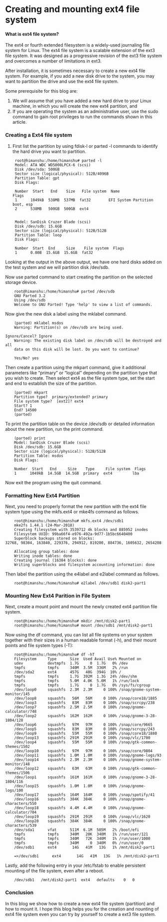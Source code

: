 # Creating and mounting ext4 file system

#### What is ext4 file system?
The ext4 or fourth extended filesystem is a widely-used journaling file system for Linux. The ext4 file system is a scalable extension of the ext3 file system. It was designed as a progressive revision of the ext3 file system and overcomes a number of limitations in ext3.

After installation, it is sometimes necessary to create a new ext4 file system. For example, if you add a new disk drive to the system, you may want to partition the drive and use the ext4 file system.

Some prerequisite for this blog are:
1. We will assume that you have added a new hard drive to your Linux machine, in which you will create the new ext4 partition, and
2. If you are operating the system as an administrative user, use the sudo command to gain root privileges to run the commands shown in this article.


### Creating a Ext4 file system

1. First list the partition by using fdisk-l or parted -l commands to identify the hard drive you want to partition.

        root@himanshu:/home/himanshu# parted -l
        Model: ATA WDC WD5000LPCX-6 (scsi)
        Disk /dev/sda: 500GB
        Sector size (logical/physical): 512B/4096B
        Partition Table: gpt
        Disk Flags: 

        Number  Start   End    Size   File system  Name                  Flags
        1      1049kB  538MB  537MB  fat32        EFI System Partition  boot, esp
        2      538MB   500GB  500GB  ext4


        Model: SanDisk Cruzer Blade (scsi)
        Disk /dev/sdb: 15.6GB
        Sector size (logical/physical): 512B/512B
        Partition Table: loop
        Disk Flags: 

        Number  Start  End     Size    File system  Flags
        1      0.00B  15.6GB  15.6GB  fat32


Looking at the output in the above output, we have one hard disks added on the test system and we will partition disk /dev/sdb.


Now use parted command to start creating the partition on the selected storage device.

        root@himanshu:/home/himanshu# parted /dev/sdb
        GNU Parted 3.2
        Using /dev/sdb
        Welcome to GNU Parted! Type 'help' to view a list of commands.
        
Now give the new disk a label using the mklabel command.

        (parted) mklabel msdos
        Warning: Partition(s) on /dev/sdb are being used.
                                                                                                                                                                           Ignore/Cancel? Ignore   
        Warning: The existing disk label on /dev/sdb will be destroyed and all
        data on this disk will be lost. Do you want to continue?
                                                                                                                                               
        Yes/No? yes


Then create a partition using the mkpart command, give it additional parameters like “primary” or “logical” depending on the partition type that you wish to create. Then select ext4 as the file system type, set the start and end to establish the size of the partition. 
        
        (parted) mkpart
        Partition type?  primary/extended? primary
        File system type?  [ext2]? ext4
        Start? 1
        End? 14500
        (parted) 


To print the partition table on the device /dev/sdb or detailed information about the new partition, run the print command.

        (parted) print
        Model: SanDisk Cruzer Blade (scsi)
        Disk /dev/sdb: 15.6GB
        Sector size (logical/physical): 512B/512B
        Partition Table: msdos
        Disk Flags: 

        Number  Start   End     Size    Type     File system  Flags
        1      1049kB  14.5GB  14.5GB  primary  ext4         lba

Now exit the program using the quit command.

### Formatting New Ext4 Partition

Next, you need to properly format the new partition with the ext4 file system type using the mkfs.ext4 or mke4fs command as follows.

        root@himanshu:/home/himanshu# mkfs.ext4 /dev/sdb1
        mke2fs 1.44.1 (24-Mar-2018)
        Creating filesystem with 3539712 4k blocks and 885952 inodes
        Filesystem UUID: 99ba66f4-e976-492a-9d77-1b5bc6640400
        Superblock backups stored on blocks: 
	32768, 98304, 163840, 229376, 294912, 819200, 884736, 1605632, 2654208

        Allocating group tables: done                            
        Writing inode tables: done                            
        Creating journal (16384 blocks): done
        Writing superblocks and filesystem accounting information: done   

Then label the partition using the e4label and e2label command as follows.

        root@himanshu:/home/himanshu# e2label /dev/sdb1 disk2-part1
        
### Mounting New Ext4 Parition in File System
Next, create a mount point and mount the newly created ext4 partition file system.

        root@himanshu:/home/himanshu# mkdir /mnt/disk2-part1
        root@himanshu:/home/himanshu# mount /dev/sdb1 /mnt/disk2-part1

Now using the df command, you can list all file systems on your system together with their sizes in a human readable format (-h), and their mount points and file system types (-T):

        root@himanshu:/home/himanshu# df -hT
        Filesystem     Type      Size  Used Avail Use% Mounted on
        udev           devtmpfs  1.7G     0  1.7G   0% /dev
        tmpfs          tmpfs     340M  3.5M  336M   2% /run
        /dev/sda2      ext4      457G   40G  394G  10% /
        tmpfs          tmpfs     1.7G  392M  1.3G  24% /dev/shm 
        tmpfs          tmpfs     5.0M  4.0K  5.0M   1% /run/lock
        tmpfs          tmpfs     1.7G     0  1.7G   0% /sys/fs/cgroup
        /dev/loop0     squashfs  2.3M  2.3M     0 100% /snap/gnome-system-monitor/145
        /dev/loop8     squashfs   56M   56M     0 100% /snap/core18/1885
        /dev/loop3     squashfs   83M   83M     0 100% /snap/scrcpy/238
        /dev/loop7     squashfs  2.5M  2.5M     0 100% /snap/gnome-calculator/748
        /dev/loop2     squashfs  162M  162M     0 100% /snap/gnome-3-28-1804/128
        /dev/loop6     squashfs   97M   97M     0 100% /snap/core/9665
        /dev/loop5     squashfs   83M   83M     0 100% /snap/scrcpy/243
        /dev/loop9     squashfs   55M   55M     0 100% /snap/core18/1880
        /dev/loop13    squashfs  291M  291M     0 100% /snap/vlc/1700
        /dev/loop4     squashfs   55M   55M     0 100% /snap/gtk-common-themes/1502
        /dev/loop10    squashfs   97M   97M     0 100% /snap/core/9804
        /dev/loop11    squashfs  1.0M  1.0M     0 100% /snap/gnome-logs/93
        /dev/loop14    squashfs  2.3M  2.3M     0 100% /snap/gnome-system-monitor/148
        /dev/loop12    squashfs   63M   63M     0 100% /snap/gtk-common-themes/1506
        /dev/loop1     squashfs  161M  161M     0 100% /snap/gnome-3-28-1804/116
        /dev/loop15    squashfs  1.0M  1.0M     0 100% /snap/gnome-logs/100
        /dev/loop17    squashfs  164M  164M     0 100% /snap/spotify/41
        /dev/loop16    squashfs  384K  384K     0 100% /snap/gnome-characters/550
        /dev/loop18    squashfs  4.4M  4.4M     0 100% /snap/gnome-calculator/704
        /dev/loop19    squashfs  291M  291M     0 100% /snap/vlc/1620
        /dev/loop20    squashfs  384K  384K     0 100% /snap/gnome-characters/539
        /dev/sda1      vfat      511M  6.1M  505M   2% /boot/efi
        tmpfs          tmpfs     340M   20K  340M   1% /run/user/121
        tmpfs          tmpfs     340M   72K  340M   1% /run/user/1000
        tmpfs          tmpfs     340M     0  340M   0% /run/user/0
        /dev/sdb1      ext4       14G   41M   13G   1% /mnt/disk2-part1
        
        =>/dev/sdb1      ext4       14G   41M   13G   1% /mnt/disk2-part1

Lastly, add the following entry in your /etc/fstab to enable persistent mounting of the file system, even after a reboot.

        /dev/sdb1   /mnt/disk2-part1  ext4   defaults    0   0
        
### Conclusion
In this blog we show how to create a new ext4 file system (partition) and how to mount it. I hope this blog helps you for the creation and nounting of ext4 file system even you can try by yourself to create a ext3 file system.
